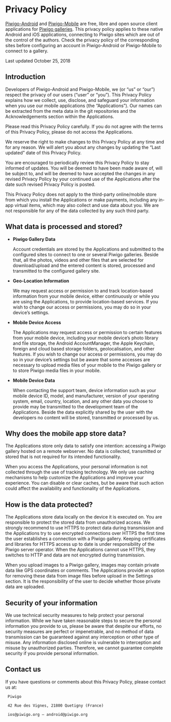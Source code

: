 # Privacy Policy
 [Piwigo-Android](https://github.com/Piwigo/Piwigo-Android) and [Piwigo-Mobile](https://github.com/Piwigo/Piwigo-Mobile) are free, libre and open source client applications for [Piwigo galleries](http://piwigo.org). This privacy policy applies to these native Android and iOS applications, connecting to Piwigo sites which are out of the control of the authors. Check the privacy policy of the corresponding sites before configuring an account in Piwigo-Android or Piwigo-Mobile to connect to a gallery.

Last updated October 25, 2018

## Introduction
Developers of Piwigo-Android and Piwigo-Mobile, we (or “us” or “our”) respect the privacy of our users (“user” or “you”). This Privacy Policy explains how we collect, use, disclose, and safeguard your information when you use our mobile applications (the “Applications”). Our names can be extracted from the meta data in the git repositories and the Acknowledgements section within the Applications.

Please read this Privacy Policy carefully. If you do not agree with the terms of this Privacy Policy, please do not access the Applications.

We reserve the right to make changes to this Privacy Policy at any time and for any reason. We will alert you about any changes by updating the “Last updated” date of this Privacy Policy. 

You are encouraged to periodically review this Privacy Policy to stay informed of updates. You will be deemed to have been made aware of, will be subject to, and will be deemed to have accepted the changes in any revised Privacy Policy by your continued use of the Applications after the date such revised Privacy Policy is posted.

This Privacy Policy does not apply to the third-party online/mobile store from which you install the Applications or make payments, including any in-app virtual items, which may also collect and use data about you. We are not responsible for any of the data collected by any such third party.

## What data is processed and stored?

- **Piwigo Gallery Data**

     Account credentials are stored by the Applications and submitted to the configured sites to connect to one or several Piwigo galleries. Beside that, all the photos, videos and other files that are selected for download/upload and the entered content is stored, processed and transmitted to the configured gallery site.
 
- **Geo-Location Information**

     We may request access or permission to and track location-based information from your mobile device, either continuously or while you are using the Applications, to provide location-based services. If you wish to change our access or permissions, you may do so in your device’s settings.

- **Mobile Device Access**

     The Applications may request access or permission to certain features from your mobile device, including your mobile device’s photo library and file storage, the Android AccountManager, the Apple Keychain, foreign and cloud based storage folders, geolocalisation, and other features. If you wish to change our access or permissions, you may do so in your device’s settings but be aware that some accesses are necessary to upload media files of your mobile to the Piwigo gallery or to store Piwigo media files in your mobile.

- **Mobile Device Data**

     When contacting the support team, device information such as your mobile device ID, model, and manufacturer, version of your operating system, email, country, location, and any other data you choose to provide may be transmitted to the development team of the Applications. Beside the data explicitly shared by the user with the developers no content will be stored, transmitted or processed by us.

## Why does the mobile app store data?

 The Applications store only data to satisfy one intention: accessing a Piwigo gallery hosted on a remote webserver. No data is collected, transmitted or stored that is not required for its intended functionality.
 
 When you access the Applications, your personal information is not collected through the use of tracking technology. We only use caching mechanisms to help customize the Applications and improve your experience. You can disable or clear caches, but be aware that such action could affect the availability and functionality of the Applications.

## How is the data protected?
 The Applications store data locally on the device it is executed on. You are responsible to protect the stored data from unauthorized access. We strongly recommend to use HTTPS to protect data during transmission and the Applications try to use encrypted connections over HTTPS the first time the user establishes a connection with a Piwigo gallery. Keeping certificates and libraries for HTTPS access up to date is under responsibility of the Piwigo server operator. When the Applications cannot use HTTPS, they switches to HTTP and data are not encrypted during transmission.

 When you upload images to a Piwigo gallery, images may contain private data like GPS coordinates or comments. The Applications provide an option for removing these data from image files before upload in the Settings section. It is the responsibility of the user to decide whether those private data are uploaded.

## Security of your information
 We use technical security measures to help protect your personal information. While we have taken reasonable steps to secure the personal information you provide to us, please be aware that despite our efforts, no security measures are perfect or impenetrable, and no method of data transmission can be guaranteed against any interception or other type of misuse. Any information disclosed online is vulnerable to interception and misuse by unauthorized parties. Therefore, we cannot guarantee complete security if you provide personal information.

## Contact us
If you have questions or comments about this Privacy Policy, please contact us at:

     Piwigo

     42 Rue des Vignes, 21800 Quetigny (France)

     ios@piwigo.org — android@piwigo.org
